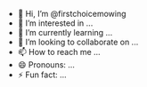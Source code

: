 - 👋 Hi, I’m @firstchoicemowing
- 👀 I’m interested in ...
- 🌱 I’m currently learning ...
- 💞️ I’m looking to collaborate on ...
- 📫 How to reach me ...
- 😄 Pronouns: ...
- ⚡ Fun fact: ...

<!---
firstchoicemowing/firstchoicemowing is a ✨ special ✨ repository because its `README.md` (this file) appears on your GitHub profile.
You can click the Preview link to take a look at your changes.
--->
